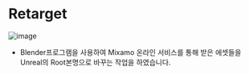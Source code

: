 # Retarget

![image](https://github.com/HanYooTae/Unreal-Game-Project1/assets/123162344/83ef471f-804f-4b04-958b-03f35115b712)


* Blender프로그램을 사용하여 Mixamo 온라인 서비스를 통해 받은 에셋들을 Unreal의 Root본명으로 바꾸는 작업을 하였습니다.

